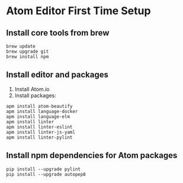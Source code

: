 # Atom Editor First Time Setup
## Install core tools from brew
```
brew update
brew upgrade git
brew install npm
```

## Install editor and packages
1. Install Atom.io
2. Install packages: 
```
apm install atom-beautify
apm install language-docker
apm install language-elm
apm install linter
apm install linter-eslint
apm install linter-js-yaml
apm install linter-pylint
```

## Install npm dependencies for Atom packages
```
pip install --upgrade pylint
pip install --upgrade autopep8



```
